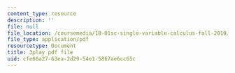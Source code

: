```yaml
---
content_type: resource
description: ''
file: null
file_location: /coursemedia/18-01sc-single-variable-calculus-fall-2010/cfe66a2763ea2d2954e15867ae6cc65c_JXPe2J069c.pdf
file_type: application/pdf
resourcetype: Document
title: 3play pdf file
uid: cfe66a27-63ea-2d29-54e1-5867ae6cc65c
---
```

